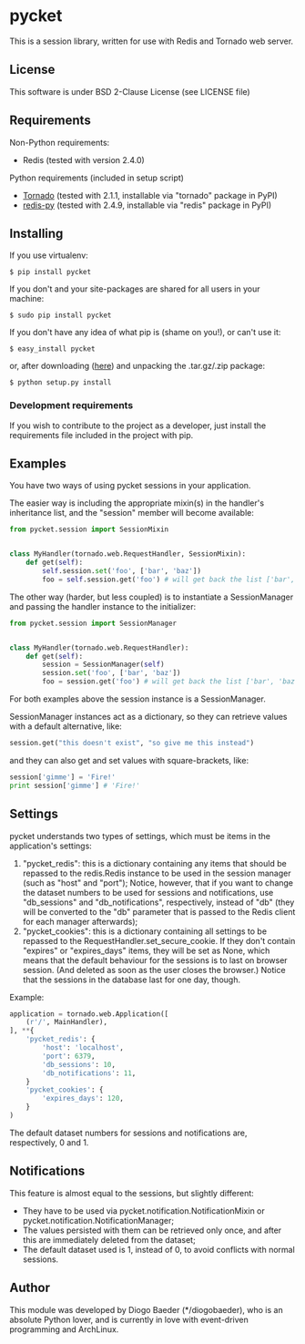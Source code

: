# pycket
This is a session library, written for use with Redis and Tornado web server.

## License
This software is under BSD 2-Clause License (see LICENSE file)

## Requirements
Non-Python requirements:

* Redis (tested with version 2.4.0)

Python requirements (included in setup script)

* [Tornado](http://pypi.python.org/pypi/tornado) (tested with 2.1.1, installable via "tornado" package in PyPI)
* [redis-py](http://pypi.python.org/pypi/redis/) (tested with 2.4.9, installable via "redis" package in PyPI)

## Installing
If you use virtualenv:

```
$ pip install pycket
```

If you don't and your site-packages are shared for all users in your machine:

```
$ sudo pip install pycket
```

If you don't have any idea of what pip is (shame on you!), or can't use it:

```
$ easy_install pycket
```

or, after downloading ([here](http://pypi.python.org/pypi/pycket/)) and unpacking the .tar.gz/.zip package:

```
$ python setup.py install
```

### Development requirements
If you wish to contribute to the project as a developer, just install the requirements file included in the project with pip.

## Examples
You have two ways of using pycket sessions in your application.

The easier way is including the appropriate mixin(s) in the handler's inheritance list, and the "session" member will become available:

```python
from pycket.session import SessionMixin


class MyHandler(tornado.web.RequestHandler, SessionMixin):
    def get(self):
        self.session.set('foo', ['bar', 'baz'])
        foo = self.session.get('foo') # will get back the list ['bar', 'baz']
```

The other way (harder, but less coupled) is to instantiate a SessionManager and passing the handler instance to the initializer:

```python
from pycket.session import SessionManager


class MyHandler(tornado.web.RequestHandler):
    def get(self):
        session = SessionManager(self)
        session.set('foo', ['bar', 'baz'])
        foo = session.get('foo') # will get back the list ['bar', 'baz']
```

For both examples above the session instance is a SessionManager.

SessionManager instances act as a dictionary, so they can retrieve values with a default alternative, like:

```python
session.get("this doesn't exist", "so give me this instead")
```

and they can also get and set values with square-brackets, like:

```python
session['gimme'] = 'Fire!'
print session['gimme'] # 'Fire!'
```

## Settings
pycket understands two types of settings, which must be items in the application's settings:

1. "pycket_redis": this is a dictionary containing any items that should be repassed to the redis.Redis instance to be used in the session manager (such as "host" and "port"); Notice, however, that if you want to change the dataset numbers to be used for sessions and notifications, use "db_sessions" and "db_notifications", respectively, instead of "db" (they will be converted to the "db" parameter that is passed to the Redis client for each manager afterwards);
2. "pycket_cookies": this is a dictionary containing all settings to be repassed to the RequestHandler.set_secure_cookie. If they don't contain "expires" or "expires_days" items, they will be set as None, which means that the default behaviour for the sessions is to last on browser session. (And deleted as soon as the user closes the browser.) Notice that the sessions in the database last for one day, though.

Example:

```python
application = tornado.web.Application([
    (r'/', MainHandler),
], **{
    'pycket_redis': {
        'host': 'localhost',
        'port': 6379,
        'db_sessions': 10,
        'db_notifications': 11,
    }
    'pycket_cookies': {
        'expires_days': 120,
    }
)
```

The default dataset numbers for sessions and notifications are, respectively, 0 and 1.

## Notifications
This feature is almost equal to the sessions, but slightly different:

* They have to be used via pycket.notification.NotificationMixin or pycket.notification.NotificationManager;
* The values persisted with them can be retrieved only once, and after this are immediately deleted from the dataset;
* The default dataset used is 1, instead of 0, to avoid conflicts with normal sessions.

## Author
This module was developed by Diogo Baeder (*/diogobaeder), who is an absolute Python lover, and is currently in love with event-driven programming and ArchLinux.